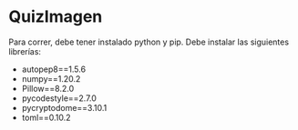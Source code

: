# QuizImagen

Para correr, debe tener instalado python y pip.
Debe instalar las siguientes librerías:
- ﻿autopep8==1.5.6
- numpy==1.20.2
- Pillow==8.2.0
- pycodestyle==2.7.0
- pycryptodome==3.10.1
- toml==0.10.2

